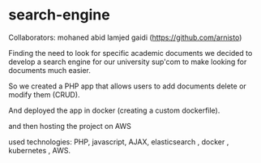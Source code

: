﻿# search-engine
Collaborators:
          mohaned abid 
          lamjed gaidi (https://github.com/arnisto)

Finding the need to look for specific academic documents we decided to develop    a search engine for our university sup'com  to make looking for  documents much easier.

So  we created a PHP app that allows  users  to add documents delete or modify them (CRUD).

And deployed the app in docker (creating a custom dockerfile).

and then hosting the project on  AWS

used technologies:  PHP, javascript, AJAX, elasticsearch , docker , kubernetes , AWS.
